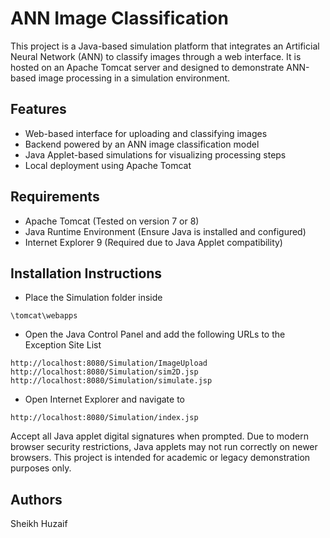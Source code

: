 # ANN Image Classification 
This project is a Java-based simulation platform that integrates an Artificial Neural Network (ANN) to classify images through a web interface. It is hosted on an Apache Tomcat server and designed to demonstrate ANN-based image processing in a simulation environment.

## Features
- Web-based interface for uploading and classifying images
- Backend powered by an ANN image classification model
- Java Applet-based simulations for visualizing processing steps
- Local deployment using Apache Tomcat

## Requirements
- Apache Tomcat (Tested on version 7 or 8)
- Java Runtime Environment (Ensure Java is installed and configured)
- Internet Explorer 9 (Required due to Java Applet compatibility)

## Installation Instructions
- Place the Simulation folder inside
```
\tomcat\webapps
```
- Open the Java Control Panel and add the following URLs to the Exception Site List
```
http://localhost:8080/Simulation/ImageUpload
http://localhost:8080/Simulation/sim2D.jsp
http://localhost:8080/Simulation/simulate.jsp
```
- Open Internet Explorer and navigate to
```
http://localhost:8080/Simulation/index.jsp
```
Accept all Java applet digital signatures when prompted. Due to modern browser security restrictions, Java applets may not run correctly on newer browsers. This project is intended for academic or legacy demonstration purposes only.

## Authors
Sheikh Huzaif
